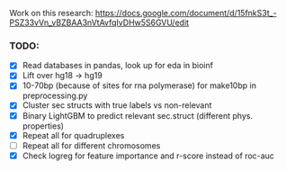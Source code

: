 Work on this research: https://docs.google.com/document/d/15fnkS3t_-PSZ33vVn_vBZBAA3nVtAvfqIvDHw5S6GVU/edit
### TODO:
- [x] Read databases in pandas, look up for eda in bioinf
- [x] Lift over hg18 -> hg19
- [x] 10-70bp (because of sites for rna polymerase) for make10bp in preprocessing.py
- [x] Cluster sec structs with true labels vs non-relevant
- [x] Binary LightGBM to predict relevant sec.struct (different phys. properties)
- [x] Repeat all for quadruplexes
- [ ] Repeat all for different chromosomes
- [x] Check logreg for feature importance and r-score instead of roc-auc